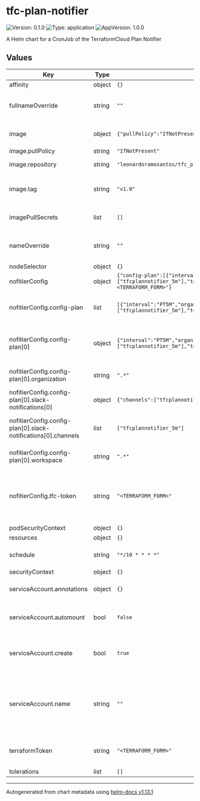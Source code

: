 # tfc-plan-notifier

![Version: 0.1.0](https://img.shields.io/badge/Version-0.1.0-informational?style=flat-square) ![Type: application](https://img.shields.io/badge/Type-application-informational?style=flat-square) ![AppVersion: 1.0.0](https://img.shields.io/badge/AppVersion-1.0.0-informational?style=flat-square)

A Helm chart for a CronJob of the TerraformCloud Plan Notifier

## Values

| Key | Type | Default | Description |
|-----|------|---------|-------------|
| affinity | object | `{}` |  |
| fullnameOverride | string | `""` | Set if changing the release and deploy names are needed |
| image | object | `{"pullPolicy":"IfNotPresent","repository":"leonardoramosantos/tfc_plan_notifier","tag":"v1.0"}` | Image configurations to run |
| image.pullPolicy | string | `"IfNotPresent"` | Pull Policy |
| image.repository | string | `"leonardoramosantos/tfc_plan_notifier"` | Repository of the image |
| image.tag | string | `"v1.0"` | Overrides the image tag whose default is the chart appVersion. |
| imagePullSecrets | list | `[]` | Pull secrets to get private images |
| nameOverride | string | `""` | Set if changing the release and deploy names are needed |
| nodeSelector | object | `{}` |  |
| nofitierConfig | object | `{"config-plan":[{"interval":"PT5M","organization":".*","slack-notifications":[{"channels":["tfcplannotifier_5m"],"token":"<SLACK_TOKEN>"}],"workspace":".*"}],"tfc-token":"<TERRAFORM_FORM>"}` | Settings to run plans |
| nofitierConfig.config-plan | list | `[{"interval":"PT5M","organization":".*","slack-notifications":[{"channels":["tfcplannotifier_5m"],"token":"<SLACK_TOKEN>"}],"workspace":".*"}]` | Plan to run agains terraform. Multiple plans can be specified |
| nofitierConfig.config-plan[0] | object | `{"interval":"PT5M","organization":".*","slack-notifications":[{"channels":["tfcplannotifier_5m"],"token":"<SLACK_TOKEN>"}],"workspace":".*"}` | ISO 8601 Duration string specifying how old a plan should be to warn |
| nofitierConfig.config-plan[0].organization | string | `".*"` | RegExp to filter Terraform Organizations |
| nofitierConfig.config-plan[0].slack-notifications[0] | object | `{"channels":["tfcplannotifier_5m"],"token":"<SLACK_TOKEN>"}` | Slack token |
| nofitierConfig.config-plan[0].slack-notifications[0].channels | list | `["tfcplannotifier_5m"]` | List of string names of the channels to send warnings |
| nofitierConfig.config-plan[0].workspace | string | `".*"` | RegExp to filter Terraform Workspaces |
| nofitierConfig.tfc-token | string | `"<TERRAFORM_FORM>"` | Not required. The plain text token to access Terraform API. If not specified, terraformToken must be set |
| podSecurityContext | object | `{}` |  |
| resources | object | `{}` |  |
| schedule | string | `"*/10 * * * *"` | Cronjob schedule for the application to run |
| securityContext | object | `{}` |  |
| serviceAccount.annotations | object | `{}` | Annotations to add to the service account |
| serviceAccount.automount | bool | `false` | Automatically mount a ServiceAccount's API credentials? |
| serviceAccount.create | bool | `true` | Specifies whether a service account should be created |
| serviceAccount.name | string | `""` | The name of the service account to use. If not set and create is true, a name is generated using the fullname template |
| terraformToken | string | `"<TERRAFORM_FORM>"` | Base64 terraform token, if not provided in the config.yaml |
| tolerations | list | `[]` |  |

----------------------------------------------
Autogenerated from chart metadata using [helm-docs v1.13.1](https://github.com/norwoodj/helm-docs/releases/v1.13.1)
